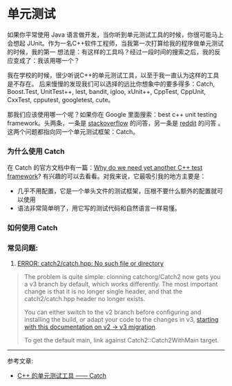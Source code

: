 # 单元测试
如果你平常使用 Java 语言做开发，当你听到单元测试工具的时候，你很可能马上会想起 JUnit。作为一名C++软件工程师，当我第一次打算给我的程序做单元测试的时候，我的第一 想法是：有这样的工具吗？经过一段时间的搜索之后，我的反应变成了：我该用哪一个？

我在学校的时候，很少听说C++的单元测试工具，以至于我一直认为这样的工具是不存在。 后来慢慢的发现我们可以选择的远比你想象中的要多得多：Catch, Boost.Test, UnitTest++, lest, bandit, igloo, xUnit++, CppTest, CppUnit, CxxTest, cpputest, googletest, cute。

那我们应该使用哪一个呢？如果你在 Google 里面搜索：best c++ unit testing framework。头两条，一条是 [stackoverflow](http://stackoverflow.com/questions/20606793/state-of-the-art-c-unit-testing) 的问答，另一条是 [reddit](https://www.reddit.com/r/cpp/comments/36pru0/best_way_to_do_unit_testing_in_c/) 的问答 。这两个问题都指向同一个单元测试框架：Catch。

### 为什么使用 Catch
在 Catch 的官方文档中有一篇：[Why do we need yet another C++ test framework](https://github.com/philsquared/Catch/blob/master/docs/why-catch.md)? 有兴趣的可以去看看。对我来说，它最吸引我的地方主要是：
- 几乎不用配置，它是一个单头文件的测试框架，压根不要什么额外的配置就可以使用
- 语法非常简单明了，用它写的测试代码和自然语言一样易懂。

### 如何使用 Catch


### 常见问题:
1.  [ERROR: catch2/catch.hpp: No such file or directory](https://stackoverflow.com/questions/65098604/catch2-installation-on-ubuntu-20-04-include-catch2-catch-hpp)

> The problem is quite simple: clonning catchorg/Catch2 now gets you a v3 branch by default, which works differently. The most important change is that it is no longer single header, and that the catch2/catch.hpp header no longer exists.
>
> You can either switch to the v2 branch before configuring and installing the build, or adapt your code to the changes in v3, [starting with this documentation on v2 -> v3 migration](https://github.com/catchorg/Catch2/blob/devel/docs/migrate-v2-to-v3.md#top).
>
> To get the default main, link against Catch2::Catch2WithMain target.

----

参考文章:
- [C++ 的单元测试工具 —— Catch](http://blog.guorongfei.com/2016/08/22/cpp-unit-test-catch/)